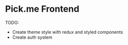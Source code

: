 # Pick.me Frontend

TODO:

- Create theme style with redux and styled components
- Create auth system
